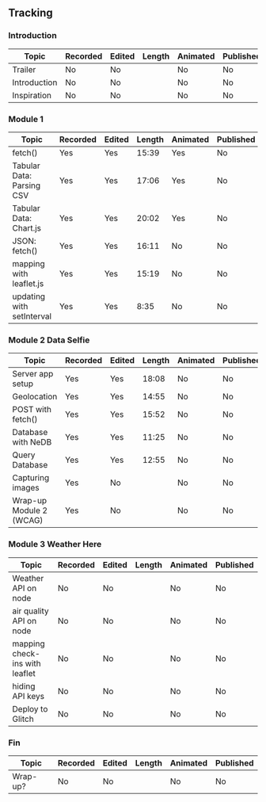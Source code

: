 ## Tracking

### Introduction

| Topic         | Recorded      | Edited        | Length        | Animated      | Published     |
| ------------- | ------------- | ------------- | ------------- | ------------- | ------------- |
| Trailer  | No  | No  | | No  | No  |
| Introduction  | No  | No | | No  | No  |
| Inspiration  | No  | No | | No  | No  |

### Module 1

| Topic         | Recorded      | Edited        | Length        | Animated      | Published     |
| ------------- | ------------- | ------------- | ------------- | ------------- | ------------- |
| fetch()  | Yes  | Yes  | 15:39 | Yes | No  |
| Tabular Data: Parsing CSV  | Yes  | Yes  | 17:06 | Yes |No  |
| Tabular Data: Chart.js | Yes  | Yes  | 20:02 | Yes | No  |
| JSON: fetch() | Yes  | Yes  | 16:11 |No  |No  |
| mapping with leaflet.js | Yes  | Yes  | 15:19 |No  |No  |
| updating with setInterval | Yes  | Yes  | 8:35 |No  |No  |

### Module 2 Data Selfie

| Topic         | Recorded      | Edited        | Length        | Animated      | Published     |
| ------------- | ------------- | ------------- | ------------- | ------------- | ------------- |
| Server app setup  | Yes  | Yes  | 18:08  | No  |No  |
| Geolocation  | Yes  | Yes  | 14:55  | No  | No  |
| POST with fetch() | Yes  | Yes  | 15:52  | No  |No  |
| Database with NeDB | Yes  | Yes  | 11:25  | No  |No  |
| Query Database | Yes  | Yes  | 12:55  | No  |No  |
| Capturing images | Yes  | No  |   | No  |No  |
| Wrap-up Module 2 (WCAG) | Yes  | No  |   | No  |No  |

### Module 3 Weather Here

| Topic         | Recorded      | Edited        | Length        | Animated      | Published     |
| ------------- | ------------- | ------------- | ------------- | ------------- | ------------- |
| Weather API on node  | No  | No  |   |No  |No  |
| air quality API on node  | No  | No  |   | No  | No  |
| mapping check-ins with leaflet | No  | No  |  | No  |No  |
| hiding API keys | No  | No  |   |No  |No  |
| Deploy to Glitch | No  | No  |   |No  |No  |

### Fin

| Topic         | Recorded      | Edited        | Length        | Animated      | Published     |
| ------------- | ------------- | ------------- | ------------- | ------------- | ------------- |
| Wrap-up?  | No  | No  |  | No  | No  |


